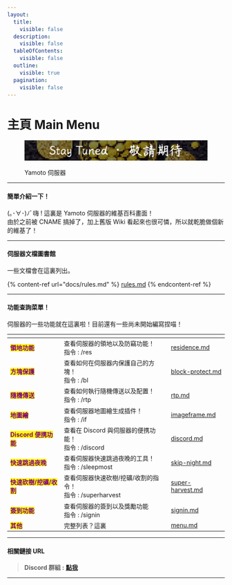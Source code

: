 ```yaml
---
layout:
  title:
    visible: false
  description:
    visible: false
  tableOfContents:
    visible: false
  outline:
    visible: true
  pagination:
    visible: false
---
```


# 主頁 Main Menu

<div data-full-width="true">

<figure><img src="../picture/coming-soon.png" alt=""><figcaption><p>Yamoto 伺服器 </p></figcaption></figure>

</div>

***

#### 簡單介紹一下！

(｡･∀･)ﾉﾞ嗨 ! 這裏是 Yamoto 伺服器的維基百科畫面！\
由於之前被 CNAME 搞掉了，加上舊版 Wiki 看起來也很可憐，所以就乾脆做個新的維基了！

***

#### 伺服器文檔圖書館

一些文檔會在這裏列出。

{% content-ref url="docs/rules.md" %}
[rules.md](docs/rules.md)
{% endcontent-ref %}

***

#### 功能查詢菜單！

伺服器的一些功能就在這裏啦！目前還有一些尚未開始編寫捏喵！

<table data-view="cards" data-full-width="true"><thead><tr><th></th><th></th><th data-hidden></th><th data-hidden data-card-target data-type="content-ref"></th></tr></thead><tbody><tr><td><mark style="color:purple;"><strong>領地功能</strong></mark></td><td>查看伺服器的領地以及防竊功能！<br>指令 : /res</td><td></td><td><a href="function/residence.md">residence.md</a></td></tr><tr><td><mark style="color:purple;"><strong>方塊保護</strong></mark></td><td>查看如何在伺服器内保護自己的方塊！<br>指令 : /bl</td><td></td><td><a href="function/block-protect.md">block-protect.md</a></td></tr><tr><td><mark style="color:purple;"><strong>隨機傳送</strong></mark></td><td>查看如何執行隨機傳送以及配置！<br>指令 : /rtp</td><td></td><td><a href="function/rtp.md">rtp.md</a></td></tr><tr><td><mark style="color:purple;"><strong>地圖繪</strong></mark></td><td>查看伺服器地圖繪生成插件！<br>指令 : /if</td><td></td><td><a href="function/imageframe.md">imageframe.md</a></td></tr><tr><td><mark style="color:purple;"><strong>Discord 便携功能</strong></mark> </td><td>查看在 Discord 與伺服器的便携功能！<br>指令 : /discord</td><td></td><td><a href="function/discord.md">discord.md</a></td></tr><tr><td><mark style="color:purple;"><strong>快速跳過夜晚</strong></mark></td><td>查看伺服器快速跳過夜晚的工具！<br>指令 : /sleepmost</td><td></td><td><a href="function/skip-night.md">skip-night.md</a></td></tr><tr><td><mark style="color:purple;"><strong>快速砍樹/挖礦/收割</strong></mark></td><td>查看伺服器快速砍樹/挖礦/收割的指令！<br>指令 : /superharvest</td><td></td><td><a href="function/super-harvest.md">super-harvest.md</a></td></tr><tr><td><mark style="color:purple;"><strong>簽到功能</strong></mark></td><td>查看伺服器的簽到以及獎勵功能<br>指令 : /signin</td><td></td><td><a href="function/signin.md">signin.md</a></td></tr><tr><td><mark style="color:purple;"><strong>其他</strong></mark></td><td>完整列表？這裏</td><td></td><td><a href="function/menu.md">menu.md</a></td></tr></tbody></table>

***

#### 相關鏈接 URL

> **Discord 群組 :** [**點我**](https://discord.yamoto.xyz)

***

<figure><img src="https://api.loohpjames.com/serverbanner.png?ip=java.yamoto.xyz&#x26;name=" alt=""><figcaption></figcaption></figure>
